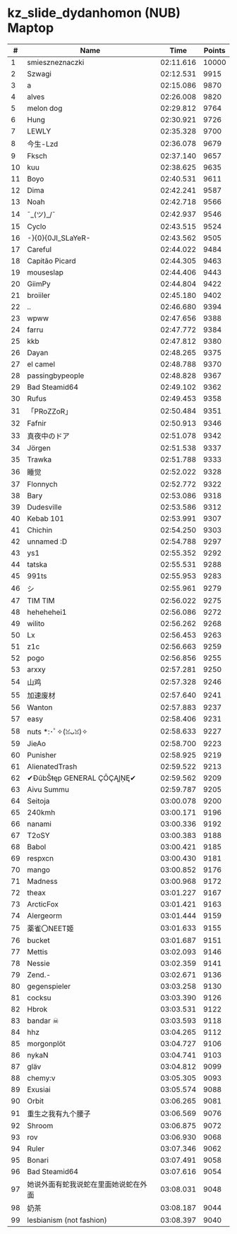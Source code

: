 # kz_slide_dydanhomon (NUB) Maptop

|  # | Name | Time | Points |
|-------------- | -------------- | -------------- | -------------- | 
| 1 | smieszneznaczki | 02:11.616 | 10000 | 
| 2 | Szwagi | 02:12.531 | 9915 | 
| 3 | a | 02:15.086 | 9870 | 
| 4 | alves | 02:26.008 | 9820 | 
| 5 | melon dog | 02:29.812 | 9764 | 
| 6 | Hung | 02:30.921 | 9726 | 
| 7 | LEWLY | 02:35.328 | 9700 | 
| 8 | 今生-Lzd | 02:36.078 | 9679 | 
| 9 | Fksch | 02:37.140 | 9657 | 
| 10 | kuu | 02:38.625 | 9635 | 
| 11 | Boyo | 02:40.531 | 9611 | 
| 12 | Dima | 02:42.241 | 9587 | 
| 13 | Noah | 02:42.718 | 9566 | 
| 14 | ¯\_(ツ)_/¯ | 02:42.937 | 9546 | 
| 15 | Cyclo | 02:43.515 | 9524 | 
| 16 | -}{0}{0JI_SLaYeR- | 02:43.562 | 9505 | 
| 17 | Careful | 02:44.022 | 9484 | 
| 18 | Capitão Picard | 02:44.305 | 9463 | 
| 19 | mouseslap | 02:44.406 | 9443 | 
| 20 | GiimPy | 02:44.804 | 9422 | 
| 21 | broiiler | 02:45.180 | 9402 | 
| 22 | .. | 02:46.680 | 9394 | 
| 23 | wpww | 02:47.656 | 9388 | 
| 24 | farru | 02:47.772 | 9384 | 
| 25 | kkb | 02:47.812 | 9380 | 
| 26 | Dayan | 02:48.265 | 9375 | 
| 27 | el camel | 02:48.788 | 9370 | 
| 28 | passingbypeople | 02:48.828 | 9367 | 
| 29 | Bad Steamid64 | 02:49.102 | 9362 | 
| 30 | Rufus | 02:49.453 | 9358 | 
| 31 | 「PRoZZoR」 | 02:50.484 | 9351 | 
| 32 | Fafnir | 02:50.913 | 9346 | 
| 33 | 真夜中のドア | 02:51.078 | 9342 | 
| 34 | Jörgen | 02:51.538 | 9337 | 
| 35 | Trawka | 02:51.788 | 9333 | 
| 36 | 睡觉 | 02:52.022 | 9328 | 
| 37 | Flonnych | 02:52.772 | 9322 | 
| 38 | Bary | 02:53.086 | 9318 | 
| 39 | Dudesville | 02:53.586 | 9312 | 
| 40 | Kebab 101 | 02:53.991 | 9307 | 
| 41 | Chichin | 02:54.250 | 9303 | 
| 42 | unnamed :D | 02:54.788 | 9297 | 
| 43 | ys1 | 02:55.352 | 9292 | 
| 44 | tatska | 02:55.531 | 9288 | 
| 45 | 991ts | 02:55.953 | 9283 | 
| 46 | シ | 02:55.961 | 9279 | 
| 47 | TIM TIM | 02:56.022 | 9275 | 
| 48 | hehehehei1 | 02:56.086 | 9272 | 
| 49 | wilito | 02:56.262 | 9268 | 
| 50 | Lx | 02:56.453 | 9263 | 
| 51 | z1c | 02:56.663 | 9259 | 
| 52 | pogo | 02:56.856 | 9255 | 
| 53 | arxxy | 02:57.281 | 9250 | 
| 54 | 山鸡 | 02:57.328 | 9246 | 
| 55 | 加速废材 | 02:57.640 | 9241 | 
| 56 | Wanton | 02:57.883 | 9237 | 
| 57 | easy | 02:58.406 | 9231 | 
| 58 | nuts *:･ﾟ✧(ꈍᴗꈍ)✧ | 02:58.633 | 9227 | 
| 59 | JieAo | 02:58.700 | 9223 | 
| 60 | Punisher | 02:58.925 | 9219 | 
| 61 | AlienatedTrash | 02:59.522 | 9213 | 
| 62 | ✔ĐûbŠŧęp GENERAL ÇŌÇĄĮŅĘ✔ | 02:59.562 | 9209 | 
| 63 | Aivu Summu | 02:59.787 | 9205 | 
| 64 | Seitoja | 03:00.078 | 9200 | 
| 65 | 240kmh | 03:00.171 | 9196 | 
| 66 | nanami | 03:00.336 | 9192 | 
| 67 | T2oSY | 03:00.383 | 9188 | 
| 68 | Babol | 03:00.421 | 9185 | 
| 69 | respxcn | 03:00.430 | 9181 | 
| 70 | mango | 03:00.852 | 9176 | 
| 71 | Madness | 03:00.968 | 9172 | 
| 72 | theax | 03:01.227 | 9167 | 
| 73 | ArcticFox | 03:01.421 | 9163 | 
| 74 | Alergeorm | 03:01.444 | 9159 | 
| 75 | 薬雀〇NEET姬 | 03:01.633 | 9155 | 
| 76 | bucket | 03:01.687 | 9151 | 
| 77 | Mettis | 03:02.093 | 9146 | 
| 78 | Nessie | 03:02.359 | 9141 | 
| 79 | Zend.- | 03:02.671 | 9136 | 
| 80 | gegenspieler | 03:03.258 | 9130 | 
| 81 | cocksu | 03:03.390 | 9126 | 
| 82 | Hbrok | 03:03.531 | 9122 | 
| 83 | bandar ☠ | 03:03.593 | 9118 | 
| 84 | hhz | 03:04.265 | 9112 | 
| 85 | morgonplöt | 03:04.727 | 9106 | 
| 86 | nykaN | 03:04.741 | 9103 | 
| 87 | gläv | 03:04.812 | 9099 | 
| 88 | chemy:v | 03:05.305 | 9093 | 
| 89 | Exusiai | 03:05.574 | 9088 | 
| 90 | Orbit | 03:06.265 | 9081 | 
| 91 | 重生之我有九个腰子 | 03:06.569 | 9076 | 
| 92 | Shroom | 03:06.875 | 9072 | 
| 93 | rov | 03:06.930 | 9068 | 
| 94 | Ruler | 03:07.346 | 9062 | 
| 95 | Bonari | 03:07.491 | 9058 | 
| 96 | Bad Steamid64 | 03:07.616 | 9054 | 
| 97 | 她说外面有蛇我说蛇在里面她说蛇在外面 | 03:08.031 | 9048 | 
| 98 | 奶茶 | 03:08.187 | 9044 | 
| 99 | lesbianism (not fashion) | 03:08.397 | 9040 | 

